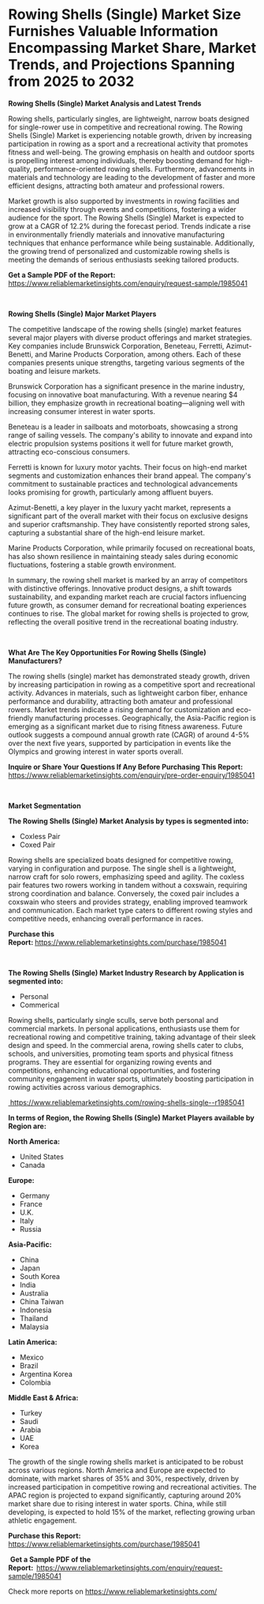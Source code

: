 <p><h1>Rowing Shells (Single) Market Size Furnishes Valuable Information Encompassing Market Share, Market Trends, and Projections Spanning from 2025 to 2032</h1></p><p><strong>Rowing Shells (Single) Market Analysis and Latest Trends</strong></p>
<p><p>Rowing shells, particularly singles, are lightweight, narrow boats designed for single-rower use in competitive and recreational rowing. The Rowing Shells (Single) Market is experiencing notable growth, driven by increasing participation in rowing as a sport and a recreational activity that promotes fitness and well-being. The growing emphasis on health and outdoor sports is propelling interest among individuals, thereby boosting demand for high-quality, performance-oriented rowing shells. Furthermore, advancements in materials and technology are leading to the development of faster and more efficient designs, attracting both amateur and professional rowers.</p><p>Market growth is also supported by investments in rowing facilities and increased visibility through events and competitions, fostering a wider audience for the sport. The Rowing Shells (Single) Market is expected to grow at a CAGR of 12.2% during the forecast period. Trends indicate a rise in environmentally friendly materials and innovative manufacturing techniques that enhance performance while being sustainable. Additionally, the growing trend of personalized and customizable rowing shells is meeting the demands of serious enthusiasts seeking tailored products.</p></p>
<p><strong>Get a Sample PDF of the Report:&nbsp;</strong> <a href="https://www.reliablemarketinsights.com/enquiry/request-sample/1985041?utm_campaign=3038&utm_medium=2&utm_source=Github&utm_content=ia&utm_term=06042025&utm_id=rowing-shells-single">https://www.reliablemarketinsights.com/enquiry/request-sample/1985041</a></p>
<p>&nbsp;</p>
<p><strong>Rowing Shells (Single) Major Market Players</strong></p>
<p><p>The competitive landscape of the rowing shells (single) market features several major players with diverse product offerings and market strategies. Key companies include Brunswick Corporation, Beneteau, Ferretti, Azimut-Benetti, and Marine Products Corporation, among others. Each of these companies presents unique strengths, targeting various segments of the boating and leisure markets.</p><p>Brunswick Corporation has a significant presence in the marine industry, focusing on innovative boat manufacturing. With a revenue nearing $4 billion, they emphasize growth in recreational boating—aligning well with increasing consumer interest in water sports.</p><p>Beneteau is a leader in sailboats and motorboats, showcasing a strong range of sailing vessels. The company's ability to innovate and expand into electric propulsion systems positions it well for future market growth, attracting eco-conscious consumers.</p><p>Ferretti is known for luxury motor yachts. Their focus on high-end market segments and customization enhances their brand appeal. The company's commitment to sustainable practices and technological advancements looks promising for growth, particularly among affluent buyers.</p><p>Azimut-Benetti, a key player in the luxury yacht market, represents a significant part of the overall market with their focus on exclusive designs and superior craftsmanship. They have consistently reported strong sales, capturing a substantial share of the high-end leisure market.</p><p>Marine Products Corporation, while primarily focused on recreational boats, has also shown resilience in maintaining steady sales during economic fluctuations, fostering a stable growth environment.</p><p>In summary, the rowing shell market is marked by an array of competitors with distinctive offerings. Innovative product designs, a shift towards sustainability, and expanding market reach are crucial factors influencing future growth, as consumer demand for recreational boating experiences continues to rise. The global market for rowing shells is projected to grow, reflecting the overall positive trend in the recreational boating industry.</p></p>
<p>&nbsp;</p>
<p><strong>What Are The Key Opportunities For Rowing Shells (Single) Manufacturers?</strong></p>
<p><p>The rowing shells (single) market has demonstrated steady growth, driven by increasing participation in rowing as a competitive sport and recreational activity. Advances in materials, such as lightweight carbon fiber, enhance performance and durability, attracting both amateur and professional rowers. Market trends indicate a rising demand for customization and eco-friendly manufacturing processes. Geographically, the Asia-Pacific region is emerging as a significant market due to rising fitness awareness. Future outlook suggests a compound annual growth rate (CAGR) of around 4-5% over the next five years, supported by participation in events like the Olympics and growing interest in water sports overall.</p></p>
<p><strong>Inquire or Share Your Questions If Any Before Purchasing This Report:</strong> <a href="https://www.reliablemarketinsights.com/enquiry/pre-order-enquiry/1985041?utm_campaign=3038&utm_medium=2&utm_source=Github&utm_content=ia&utm_term=06042025&utm_id=rowing-shells-single">https://www.reliablemarketinsights.com/enquiry/pre-order-enquiry/1985041</a></p>
<p>&nbsp;</p>
<p><strong>Market Segmentation</strong></p>
<p><strong>The Rowing Shells (Single) Market Analysis by types is segmented into:</strong></p>
<p><ul><li>Coxless Pair</li><li>Coxed Pair</li></ul></p>
<p><p>Rowing shells are specialized boats designed for competitive rowing, varying in configuration and purpose. The single shell is a lightweight, narrow craft for solo rowers, emphasizing speed and agility. The coxless pair features two rowers working in tandem without a coxswain, requiring strong coordination and balance. Conversely, the coxed pair includes a coxswain who steers and provides strategy, enabling improved teamwork and communication. Each market type caters to different rowing styles and competitive needs, enhancing overall performance in races.</p></p>
<p><strong>Purchase this Report:&nbsp;</strong><a href="https://www.reliablemarketinsights.com/purchase/1985041?utm_campaign=3038&utm_medium=2&utm_source=Github&utm_content=ia&utm_term=06042025&utm_id=rowing-shells-single">https://www.reliablemarketinsights.com/purchase/1985041</a></p>
<p>&nbsp;</p>
<p><strong>The Rowing Shells (Single) Market Industry Research by Application is segmented into:</strong></p>
<p><ul><li>Personal</li><li>Commerical</li></ul></p>
<p><p>Rowing shells, particularly single sculls, serve both personal and commercial markets. In personal applications, enthusiasts use them for recreational rowing and competitive training, taking advantage of their sleek design and speed. In the commercial arena, rowing shells cater to clubs, schools, and universities, promoting team sports and physical fitness programs. They are essential for organizing rowing events and competitions, enhancing educational opportunities, and fostering community engagement in water sports, ultimately boosting participation in rowing activities across various demographics.</p></p>
<p><a href="https://www.reliablemarketinsights.com/rowing-shells-single--r1985041?utm_campaign=3038&utm_medium=2&utm_source=Github&utm_content=ia&utm_term=06042025&utm_id=rowing-shells-single">&nbsp;https://www.reliablemarketinsights.com/rowing-shells-single--r1985041</a></p>
<p><strong>In terms of Region, the Rowing Shells (Single) Market Players available by Region are:</strong></p>
<p>
    <p> <strong> North America: </strong>
        <ul>
            <li>United States</li>
            <li>Canada</li>
        </ul>
        </p> 
    <p> <strong> Europe: </strong>
        <ul>
            <li>Germany</li>
            <li>France</li>
            <li>U.K.</li>
            <li>Italy</li>
            <li>Russia</li>
        </ul>
        </p> 
    <p> <strong> Asia-Pacific: </strong>
        <ul>
            <li>China</li>
            <li>Japan</li>
            <li>South Korea</li>
            <li>India</li>
            <li>Australia</li>
            <li>China Taiwan</li>
            <li>Indonesia</li>
            <li>Thailand</li>
            <li>Malaysia</li>
        </ul>
        </p> 
    <p> <strong> Latin America: </strong>
        <ul>
            <li>Mexico</li>
            <li>Brazil</li>
            <li>Argentina Korea</li>
            <li>Colombia</li>
        </ul>
        </p> 
    <p> <strong> Middle East & Africa: </strong>
        <ul>
            <li>Turkey</li>
            <li>Saudi</li>
            <li>Arabia</li>
            <li>UAE</li>
            <li>Korea</li>
        </ul>
    </p>
    </p>
<p><p>The growth of the single rowing shells market is anticipated to be robust across various regions. North America and Europe are expected to dominate, with market shares of 35% and 30%, respectively, driven by increased participation in competitive rowing and recreational activities. The APAC region is projected to expand significantly, capturing around 20% market share due to rising interest in water sports. China, while still developing, is expected to hold 15% of the market, reflecting growing urban athletic engagement.</p></p>
<p><strong>Purchase this Report: </strong><a href="https://www.reliablemarketinsights.com/purchase/1985041?utm_campaign=3038&utm_medium=2&utm_source=Github&utm_content=ia&utm_term=06042025&utm_id=rowing-shells-single">https://www.reliablemarketinsights.com/purchase/1985041</a></p>
<p>&nbsp;<strong>Get a Sample PDF of the Report:&nbsp;&nbsp;</strong><a href="https://www.reliablemarketinsights.com/enquiry/request-sample/1985041?utm_campaign=3038&utm_medium=2&utm_source=Github&utm_content=ia&utm_term=06042025&utm_id=rowing-shells-single">https://www.reliablemarketinsights.com/enquiry/request-sample/1985041</a></p>
<p><strong></strong></p>
<p>Check more reports on <a href="https://www.reliablemarketinsights.com/?utm_campaign=3038&utm_medium=2&utm_source=Github&utm_content=ia&utm_term=06042025&utm_id=rowing-shells-single">https://www.reliablemarketinsights.com/</a></p>